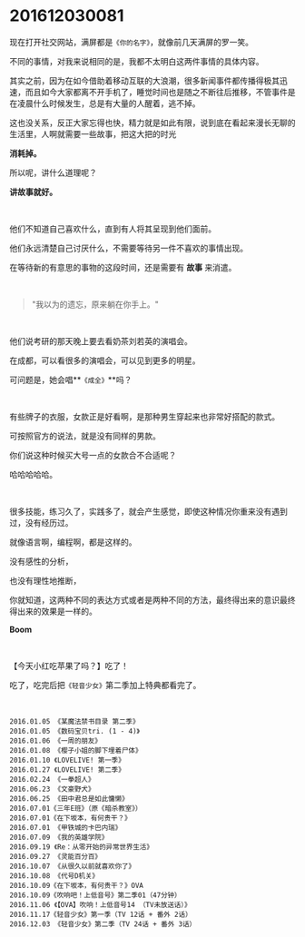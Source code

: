 # 201612030081

现在打开社交网站，满屏都是`《你的名字》`，就像前几天满屏的罗一笑。

不同的事情，对我来说相同的是，我都不太明白这两件事情的具体内容。

其实之前，因为在如今借助着移动互联的大浪潮，很多新闻事件都传播得极其迅速，而且如今大家都离不开手机了，睡觉时间也是随之不断往后推移，不管事件是在凌晨什么时候发生，总是有大量的人醒着，逃不掉。

这也没关系，反正大家忘得也快，精力就是如此有限，说到底在看起来漫长无聊的生活里，人啊就需要一些故事，把这大把的时光

**消耗掉。**

所以呢，讲什么道理呢？

**讲故事就好。**

<br/>

他们不知道自己喜欢什么，直到有人将其呈现到他们面前。

他们永远清楚自己讨厌什么，不需要等待另一件不喜欢的事情出现。

在等待新的有意思的事物的这段时间，还是需要有 **故事** 来消遣。

<br/>

> "我以为的遗忘，原来躺在你手上。"

<br/>

他们说考研的那天晚上要去看奶茶刘若英的演唱会。

在成都，可以看很多的演唱会，可以见到更多的明星。

可问题是，她会唱**`《成全》`**吗？

<br/>

有些牌子的衣服，女款正是好看啊，是那种男生穿起来也非常好搭配的款式。

可按照官方的说法，就是没有同样的男款。

你们说这种时候买大号一点的女款合不合适呢？

哈哈哈哈哈。

<br/>

很多技能，练习久了，实践多了，就会产生感觉，即使这种情况你重来没有遇到过，没有经历过。

就像语言啊，编程啊，都是这样的。

没有感性的分析，

也没有理性地推断，

你就知道，这两种不同的表达方式或者是两种不同的方法，最终得出来的意识最终得出来的效果是一样的。

**Boom**

<br/>

【今天小红吃苹果了吗？】吃了！

吃了，吃完后把`《轻音少女》`第二季加上特典都看完了。

<br/>

```
2016.01.05 《某魔法禁书目录 第二季》
2016.01.05 《数码宝贝tri. (1 - 4)》
2016.01.06 《一周的朋友》
2016.01.08 《樱子小姐的脚下埋着尸体》
2016.01.10 《LOVELIVE! 第一季》
2016.01.27 《LOVELIVE! 第二季》
2016.02.24 《一拳超人》
2016.06.23 《文豪野犬》
2016.06.25 《田中君总是如此慵懒》
2016.07.01《三年E班》（原《暗杀教室》）
2016.07.01《在下坂本，有何贵干？》
2016.07.01 《甲铁城的卡巴内瑞》
2016.07.09 《我的英雄学院》
2016.09.19 《Re：从零开始的异常世界生活》
2016.09.27 《灵能百分百》
2016.10.07 《从很久以前就喜欢你了》
2016.10.08 《代号D机关》
2016.10.09《在下坂本，有何贵干？》OVA
2016.10.09《吹响吧！上低音号》第二季01（47分钟）
2016.11.06 《【OVA】吹响！上低音号14 （TV未放送话）》
2016.11.17《轻音少女》第一季（TV 12话 + 番外 2话）
2016.12.03 《轻音少女》第二季（TV 24话 + 番外 3话）
```


